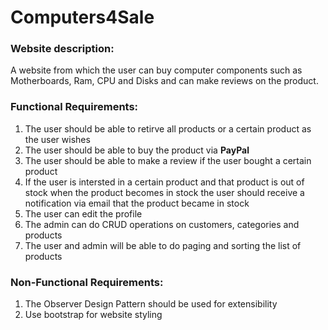 # Computers4Sale

### Website description:
A website from which the user can buy computer components such as Motherboards, Ram, CPU and Disks and can make reviews on the product.

### Functional Requirements:
1. The user should be able to retirve all products or a certain product as the user wishes
2. The user should be able to buy the product via **PayPal**
3. The user should be able to make a review if the user bought a certain product
4. If the user is intersted in a certain product and that product is out of stock when the product becomes in stock the user should receive a notification via email that the product became in stock
5. The user can edit the profile
6. The admin can do CRUD operations on customers, categories and products
7. The user and admin will be able to do paging and sorting the list of products

### Non-Functional Requirements:
1. The Observer Design Pattern should be used for extensibility
2. Use bootstrap for website styling
